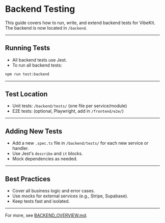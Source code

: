 # Backend Testing

This guide covers how to run, write, and extend backend tests for VibeKit. The backend is now located in `/backend`.

---

## Running Tests
- All backend tests use Jest.
- To run all backend tests:
```sh
npm run test:backend
```

---

## Test Location
- Unit tests: `/backend/tests/` (one file per service/module)
- E2E tests: (optional, Playwright, add in `/frontend/e2e/`)

---

## Adding New Tests
- Add a new `.spec.ts` file in `/backend/tests/` for each new service or handler.
- Use Jest's `describe` and `it` blocks.
- Mock dependencies as needed.

---

## Best Practices
- Cover all business logic and error cases.
- Use mocks for external services (e.g., Stripe, Supabase).
- Keep tests fast and isolated.

---

For more, see [BACKEND_OVERVIEW.md](./BACKEND_OVERVIEW.md). 